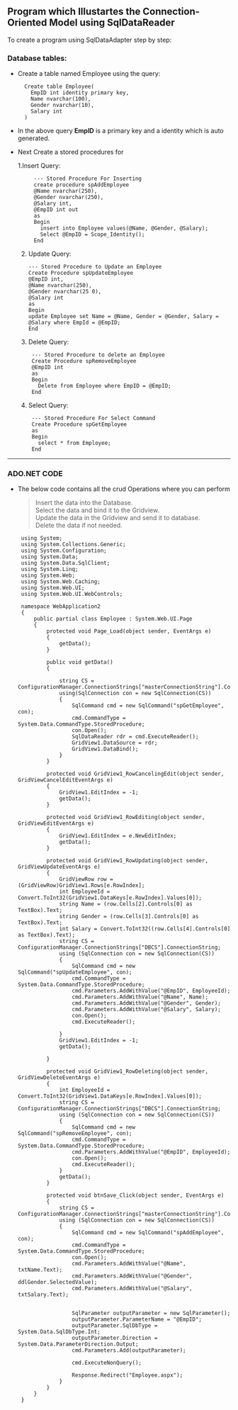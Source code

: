 ## Program which Illustartes the Connection-Oriented Model using SqlDataReader

To create a program using SqlDataAdapter step by step:

### Database tables:

- Create a table named Employee using the query:  

        Create table Employee(
          EmpID int identity primary key, 
          Name nvarchar(100),
          Gender nvarchar(10),
          Salary int
        )
- In the above query **EmpID** is a primary key and a identity which is auto generated.

- Next Create a stored procedures for

    1.Insert Query:
    
           --- Stored Procedure For Inserting
           create procedure spAddEmployee
           @Name nvarchar(250),
           @Gender nvarchar(250),
           @Salary int,
           @EmpID int out
           as 
           Begin
             insert into Employee values(@Name, @Gender, @Salary);
             Select @EmpID = Scope_Identity();
           End
    
    2. Update Query:

           --- Stored Procedure to Update an Employee
           Create Procedure spUpdateEmployee
           @EmpID int,
           @Name nvarchar(250),
           @Gender nvarchar(25 0),
           @Salary int
           as
           Begin
           update Employee set Name = @Name, Gender = @Gender, Salary = @Salary where EmpId = @EmpID;
           End
      
  3. Delete Query:
   
          --- Stored Procedure to delete an Employee
          Create Procedure spRemoveEmployee
          @EmpID int
          as
          Begin
            Delete from Employee where EmpID = @EmpID;
          End
          
  4. Select Query:
  
          --- Stored Procedure For Select Command
          Create Procedure spGetEmployee
          as
          Begin
            select * from Employee;
          End
 
 ---
 
 ### ADO.NET CODE
 
 - The below code contains all the crud Operations where you can perform
      > Insert the data into the Database.  
      > Select the data and bind it to the Gridview.  
      > Update the data in the Gridview and send it to database.  
      > Delete the data if not needed.  

        using System;
        using System.Collections.Generic;
        using System.Configuration;
        using System.Data;
        using System.Data.SqlClient;
        using System.Linq;
        using System.Web;
        using System.Web.Caching;
        using System.Web.UI;
        using System.Web.UI.WebControls;

        namespace WebApplication2
        {
            public partial class Employee : System.Web.UI.Page
            {
                protected void Page_Load(object sender, EventArgs e)
                {
                    getData();
                }

                public void getData()
                {

                    string CS = ConfigurationManager.ConnectionStrings["masterConnectionString"].ConnectionString;
                    using(SqlConnection con = new SqlConnection(CS))
                    {
                        SqlCommand cmd = new SqlCommand("spGetEmployee", con);
                        cmd.CommandType = System.Data.CommandType.StoredProcedure;
                        con.Open();
                        SqlDataReader rdr = cmd.ExecuteReader();
                        GridView1.DataSource = rdr;
                        GridView1.DataBind();
                    }
                }

                protected void GridView1_RowCancelingEdit(object sender, GridViewCancelEditEventArgs e)
                {
                    GridView1.EditIndex = -1;
                    getData();
                }

                protected void GridView1_RowEditing(object sender, GridViewEditEventArgs e)
                {
                    GridView1.EditIndex = e.NewEditIndex;
                    getData();
                }

                protected void GridView1_RowUpdating(object sender, GridViewUpdateEventArgs e)
                {
                    GridViewRow row = (GridViewRow)GridView1.Rows[e.RowIndex];
                    int EmployeeId = Convert.ToInt32(GridView1.DataKeys[e.RowIndex].Values[0]);
                    string Name = (row.Cells[2].Controls[0] as TextBox).Text;
                    string Gender = (row.Cells[3].Controls[0] as TextBox).Text;
                    int Salary = Convert.ToInt32((row.Cells[4].Controls[0] as TextBox).Text);
                    string CS = ConfigurationManager.ConnectionStrings["DBCS"].ConnectionString;
                    using (SqlConnection con = new SqlConnection(CS))
                    {
                        SqlCommand cmd = new SqlCommand("spUpdateEmployee", con);
                        cmd.CommandType = System.Data.CommandType.StoredProcedure;
                        cmd.Parameters.AddWithValue("@EmpID", EmployeeId);
                        cmd.Parameters.AddWithValue("@Name", Name);
                        cmd.Parameters.AddWithValue("@Gender", Gender);
                        cmd.Parameters.AddWithValue("@Salary", Salary);
                        con.Open();
                        cmd.ExecuteReader();

                    }
                    GridView1.EditIndex = -1;
                    getData();

                }

                protected void GridView1_RowDeleting(object sender, GridViewDeleteEventArgs e)
                {
                    int EmployeeId = Convert.ToInt32(GridView1.DataKeys[e.RowIndex].Values[0]);
                    string CS = ConfigurationManager.ConnectionStrings["DBCS"].ConnectionString;
                    using (SqlConnection con = new SqlConnection(CS))
                    {
                        SqlCommand cmd = new SqlCommand("spRemoveEmployee", con);
                        cmd.CommandType = System.Data.CommandType.StoredProcedure;
                        cmd.Parameters.AddWithValue("@EmpID", EmployeeId);
                        con.Open();
                        cmd.ExecuteReader();
                    }
                    getData();
                }

                protected void btnSave_Click(object sender, EventArgs e)
                {
                    string CS = ConfigurationManager.ConnectionStrings["masterConnectionString"].ConnectionString;
                    using (SqlConnection con = new SqlConnection(CS))
                    {
                        SqlCommand cmd = new SqlCommand("spAddEmployee", con);
                        cmd.CommandType = System.Data.CommandType.StoredProcedure;
                        con.Open();
                        cmd.Parameters.AddWithValue("@Name", txtName.Text);
                        cmd.Parameters.AddWithValue("@Gender", ddlGender.SelectedValue);
                        cmd.Parameters.AddWithValue("@Salary", txtSalary.Text);


                        SqlParameter outputParameter = new SqlParameter();
                        outputParameter.ParameterName = "@EmpID";
                        outputParameter.SqlDbType = System.Data.SqlDbType.Int;
                        outputParameter.Direction = System.Data.ParameterDirection.Output;
                        cmd.Parameters.Add(outputParameter);

                        cmd.ExecuteNonQuery();

                        Response.Redirect("Employee.aspx");
                    }
                }
            }
        }
          
          
          
          
          
          
          
          
          
          
          
